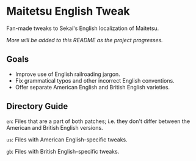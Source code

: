 # Maitetsu English Tweak
Fan-made tweaks to Sekai's English localization of Maitetsu.

*More will be added to this README as the project progresses.*

## Goals

* Improve use of English railroading jargon.
* Fix grammatical typos and other incorrect English conventions.
* Offer separate American English and British English varieties.

## Directory Guide

`en`: Files that are a part of both patches; i.e. they don't differ between the American and British English versions.

`us`: Files with American English-specific tweaks.

`gb`: Files with British English-specific tweaks.
